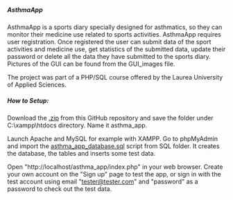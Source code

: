 ##### AsthmaApp

AsthmaApp is a sports diary specially designed for asthmatics, so they can monitor their medicine use related to sports activities. 
AsthmaApp requires user registration. Once registered the user can submit data of the sport activities and medicine use, 
get statistics of the submitted data, update their password or delete all the data they have submitted to the sports diary. 
Pictures of the GUI can be found from the GUI_images file.

The project was part of a PHP/SQL course offered by the Laurea University of Applied Sciences.

##### How to Setup:

Download the [.zip](https://github.com/helenau1/astma_app/archive/master.zip) from this GitHub repository and save the folder under C:\xampp\htdocs directory. Name it asthma_app.

Launch Apache and MySQL for example with XAMPP.
Go to phpMyAdmin and import the [asthma_app_database.sql](SQL/asthma_app_database.sql) script from SQL folder. 
It creates the database, the tables and inserts some test data.

Open "http://localhost/asthma_app/index.php" in your web browser. 
Create your own account on the "Sign up" page to test the app, or sign in with the test account 
using email "tester@tester.com" and "password" as a password to check out the test data.
